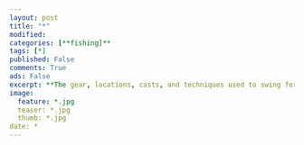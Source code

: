 ```yaml
---
layout: post
title: "*"
modified:
categories: [**fishing]**
tags: [*]
published: False
comments: True
ads: False
excerpt: **The gear, locations, casts, and techniques used to swing for steelhead on the Brule River as well as any river steelhead are located in.**
image:
  feature: *.jpg
  teaser: *.jpg
  thumb: *.jpg
date: *
---
```

